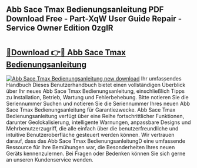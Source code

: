 ## Abb Sace Tmax Bedienungsanleitung PDF Download Free - Part-XqW User Guide Repair - Service Owner Edition 0zgIR

# <h2><a href="http://df23ih.blite.top/?on=Abb+Sace+Tmax+Bedienungsanleitung">🔗Download 👉🔴 Abb Sace Tmax Bedienungsanleitung</a></h2>

[![Abb Sace Tmax Bedienungsanleitung new download](https://i.imgur.com/lujVjoI.png)](http://df23ih.blite.top/?on=Abb+Sace+Tmax+Bedienungsanleitung)
Ihr umfassendes Handbuch Dieses Benutzerhandbuch bietet einen vollständigen Überblick über Ihr neues Abb Sace Tmax Bedienungsanleitung, einschließlich Tipps zu Installation, Betrieb, Wartung und Fehlerbehebung. Bitte notieren Sie die Seriennummer Suchen und notieren Sie die Seriennummer Ihres neuen Abb Sace Tmax Bedienungsanleitung für Garantiezwecke. Abb Sace Tmax Bedienungsanleitung verfügt über eine Reihe fortschrittlicher Funktionen, darunter Geolokalisierung, intelligente Warnungen, anpassbare Designs und Mehrbenutzerzugriff, die alle einfach über die benutzerfreundliche und intuitive Benutzeroberfläche gesteuert werden können. Wir vertrauen darauf, dass das Abb Sace Tmax BedienungsanleitungD eine umfassende Ressource für Ihre Bemühungen war, die Besonderheiten Ihres neuen Geräts kennenzulernen. Bei Fragen oder Bedenken können Sie sich gerne an unseren Kundenservice wenden.
